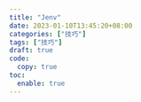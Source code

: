 ```yaml
---
title: "Jenv"
date: 2023-01-10T13:45:20+08:00
categories: ["技巧"]
tags: ["技巧"]
draft: true
code:
  copy: true
toc:
  enable: true
---
```


